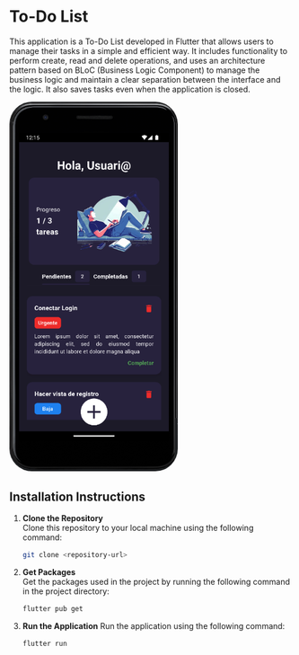 # To-Do List

This application is a To-Do List developed in Flutter that allows users to manage their tasks in a simple and efficient way. It includes functionality to perform create, read and delete operations, and uses an architecture pattern based on BLoC (Business Logic Component) to manage the business logic and maintain a clear separation between the interface and the logic. It also saves tasks even when the application is closed.

<img src="assets/images/screenshot.png" alt="To-Do List" width="300" style="border-radius: 40px"/>

## Installation Instructions

1. **Clone the Repository**  
   Clone this repository to your local machine using the following command:
   ```bash
   git clone <repository-url>
    ```
   
2. **Get Packages**  
   Get the packages used in the project by running the following command in the project directory:
   ```bash
   flutter pub get
   ```

3. **Run the Application**
    Run the application using the following command:
    ```bash
    flutter run
    ```


